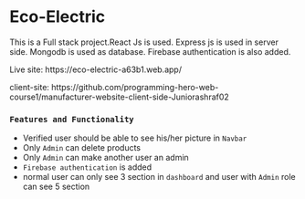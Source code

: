 <h1>Eco-Electric</h1>

<p>This is a Full stack project.React Js is used. Express js is used in server side. Mongodb is used as database. Firebase authentication is also added.</p>

<p>Live site: https://eco-electric-a63b1.web.app/</p>

<p>client-site: https://github.com/programming-hero-web-course1/manufacturer-website-client-side-Juniorashraf02</p>

### `Features and Functionality`


* Verified user should be able to see his/her picture in `Navbar`
* Only `Admin` can delete products
* Only `Admin` can make another user an admin
* `Firebase authentication` is added 
* normal user can only see 3 section in `dashboard` and user with `Admin` role can see 5 section 